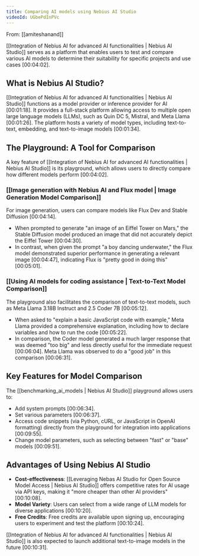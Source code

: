 ```yaml
---
title: Comparing AI models using Nebius AI Studio
videoId: UGbePdInPVc
---
```


From: [[amiteshanand]] <br/> 

[[Integration of Nebius AI for advanced AI functionalities | Nebius AI Studio]] serves as a platform that enables users to test and compare various AI models to determine their suitability for specific projects and use cases <a class="yt-timestamp" data-t="00:04:02">[00:04:02]</a>.

## What is Nebius AI Studio?
[[Integration of Nebius AI for advanced AI functionalities | Nebius AI Studio]] functions as a model provider or inference provider for AI <a class="yt-timestamp" data-t="00:01:18">[00:01:18]</a>. It provides a full-stack platform allowing access to multiple open large language models (LLMs), such as Quin DC 5, Mistral, and Meta Llama <a class="yt-timestamp" data-t="00:01:26">[00:01:26]</a>. The platform hosts a variety of model types, including text-to-text, embedding, and text-to-image models <a class="yt-timestamp" data-t="00:01:34">[00:01:34]</a>.

## The Playground: A Tool for Comparison
A key feature of [[Integration of Nebius AI for advanced AI functionalities | Nebius AI Studio]] is its playground, which allows users to directly compare how different models perform <a class="yt-timestamp" data-t="00:04:02">[00:04:02]</a>.

### [[Image generation with Nebius AI and Flux model | Image Generation Model Comparison]]
For image generation, users can compare models like Flux Dev and Stable Diffusion <a class="yt-timestamp" data-t="00:04:14">[00:04:14]</a>.
*   When prompted to generate "an image of an Eiffel Tower on Mars," the Stable Diffusion model produced an image that did not accurately depict the Eiffel Tower <a class="yt-timestamp" data-t="00:04:30">[00:04:30]</a>.
*   In contrast, when given the prompt "a boy dancing underwater," the Flux model demonstrated superior performance in generating a relevant image <a class="yt-timestamp" data-t="00:04:47">[00:04:47]</a>, indicating Flux is "pretty good in doing this" <a class="yt-timestamp" data-t="00:05:01">[00:05:01]</a>.

### [[Using AI models for coding assistance | Text-to-Text Model Comparison]]
The playground also facilitates the comparison of text-to-text models, such as Meta Llama 3.18B Instruct and 2.5 Coder 7B <a class="yt-timestamp" data-t="00:05:12">[00:05:12]</a>.
*   When asked to "explain a basic JavaScript code with example," Meta Llama provided a comprehensive explanation, including how to declare variables and how to run the code <a class="yt-timestamp" data-t="00:05:22">[00:05:22]</a>.
*   In comparison, the Coder model generated a much larger response that was deemed "too big" and less directly useful for the immediate request <a class="yt-timestamp" data-t="00:06:04">[00:06:04]</a>. Meta Llama was observed to do a "good job" in this comparison <a class="yt-timestamp" data-t="00:06:31">[00:06:31]</a>.

## Key Features for Model Comparison
The [[benchmarking_ai_models | Nebius AI Studio]] playground allows users to:
*   Add system prompts <a class="yt-timestamp" data-t="00:06:34">[00:06:34]</a>.
*   Set various parameters <a class="yt-timestamp" data-t="00:06:37">[00:06:37]</a>.
*   Access code snippets (via Python, cURL, or JavaScript in OpenAI formatting) directly from the playground for integration into applications <a class="yt-timestamp" data-t="00:09:55">[00:09:55]</a>.
*   Change model parameters, such as selecting between "fast" or "base" models <a class="yt-timestamp" data-t="00:09:51">[00:09:51]</a>.

## Advantages of Using Nebius AI Studio
*   **Cost-effectiveness**: [[Leveraging Nebas AI Studio for Open Source Model Access | Nebius AI Studio]] offers competitive rates for AI usage via API keys, making it "more cheaper than other AI providers" <a class="yt-timestamp" data-t="00:10:08">[00:10:08]</a>.
*   **Model Variety**: Users can select from a wide range of LLM models for diverse applications <a class="yt-timestamp" data-t="00:10:20">[00:10:20]</a>.
*   **Free Credits**: Free credits are available upon signing up, encouraging users to experiment and test the platform <a class="yt-timestamp" data-t="00:10:24">[00:10:24]</a>.

[[Integration of Nebius AI for advanced AI functionalities | Nebius AI Studio]] is also expected to launch additional text-to-image models in the future <a class="yt-timestamp" data-t="00:10:31">[00:10:31]</a>.